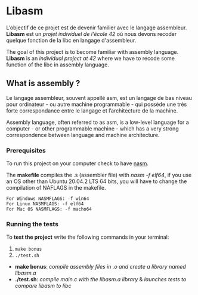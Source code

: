 # Libasm
L’objectif de ce projet est de devenir familier avec le langage assembleur.
__Libasm__ est un _projet individuel de l'école 42_ où nous devons recoder quelque fonction de la libc en langage d'assembleur.

The goal of this project is to become familiar with assembly language.
__Libasm__ is an _individual project at 42_ where we have to recode some function of the libc in assembly language.

## What is assembly ?
Le langage assembleur, souvent appellé asm, est un langage de bas niveau pour ordinateur - ou autre machine programmable - qui possède une très forte correspondance
entre le langage et l’architecture de la machine.

Assembly language, often referred to as asm, is a low-level language for a computer - or other programmable machine - which has a very strong correspondence
between language and machine architecture.

### Prerequisites

To run this project on your computer check to have [nasm](https://en.wikipedia.org/wiki/Netwide_Assembler).

The __makefile__ compiles the .s (assembler file) with _nasm -f elf64_, if you use an OS other than Ubuntu 20.04.2 LTS 64 bits, you will have to change the compilation of NAFLAGS in the makefile.

```
For Windows NASMFLAGS: -f win64
For Linux NASMFLAGS: -f elf64
For Mac OS NASMFLAGS: -f macho64
```

### Running the tests

To __test the project__ write the following commands in your terminal:

1. ```make bonus```
2. ```./test.sh```

- __make bonus__: _compile assembly files in .o and create a library named libasm.a_
- __./test.sh__: _compile main.c with the libasm.a library_ & _launches tests to compare libasm to libc_

